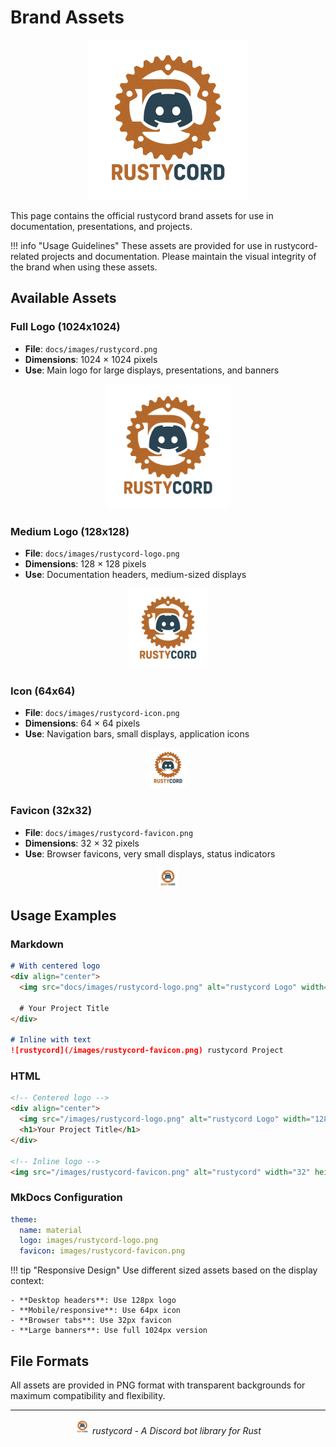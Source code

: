 # Brand Assets

<div align="center">
  <img src="/images/rustycord.png" alt="rustycord Full Logo" width="256" height="256">
  
</div>

This page contains the official rustycord brand assets for use in documentation, presentations, and projects.

!!! info "Usage Guidelines"
    These assets are provided for use in rustycord-related projects and documentation. Please maintain the visual integrity of the brand when using these assets.

## Available Assets

### Full Logo (1024x1024)
- **File**: `docs/images/rustycord.png`
- **Dimensions**: 1024 × 1024 pixels
- **Use**: Main logo for large displays, presentations, and banners

<div align="center">
  <img src="/images/rustycord.png" alt="rustycord Full Logo" width="200" height="200">
</div>

### Medium Logo (128x128)
- **File**: `docs/images/rustycord-logo.png`
- **Dimensions**: 128 × 128 pixels
- **Use**: Documentation headers, medium-sized displays

<div align="center">
  <img src="/images/rustycord-logo.png" alt="rustycord Medium Logo" width="128" height="128">
</div>

### Icon (64x64)
- **File**: `docs/images/rustycord-icon.png`
- **Dimensions**: 64 × 64 pixels
- **Use**: Navigation bars, small displays, application icons

<div align="center">
  <img src="/images/rustycord-icon.png" alt="rustycord Icon" width="64" height="64">
</div>

### Favicon (32x32)
- **File**: `docs/images/rustycord-favicon.png`
- **Dimensions**: 32 × 32 pixels
- **Use**: Browser favicons, very small displays, status indicators

<div align="center">
  <img src="/images/rustycord-favicon.png" alt="rustycord Favicon" width="32" height="32">
</div>

## Usage Examples

### Markdown
```markdown
# With centered logo
<div align="center">
  <img src="docs/images/rustycord-logo.png" alt="rustycord Logo" width="128" height="128">
  
  # Your Project Title
</div>

# Inline with text
![rustycord](/images/rustycord-favicon.png) rustycord Project
```

### HTML
```html
<!-- Centered logo -->
<div align="center">
  <img src="/images/rustycord-logo.png" alt="rustycord Logo" width="128" height="128">
  <h1>Your Project Title</h1>
</div>

<!-- Inline logo -->
<img src="/images/rustycord-favicon.png" alt="rustycord" width="32" height="32"> rustycord Project
```

### MkDocs Configuration
```yaml
theme:
  name: material
  logo: images/rustycord-logo.png
  favicon: images/rustycord-favicon.png
```

!!! tip "Responsive Design"
    Use different sized assets based on the display context:
    
    - **Desktop headers**: Use 128px logo
    - **Mobile/responsive**: Use 64px icon
    - **Browser tabs**: Use 32px favicon
    - **Large banners**: Use full 1024px version

## File Formats

All assets are provided in PNG format with transparent backgrounds for maximum compatibility and flexibility.

---

<div align="center">
  <img src="/images/rustycord-favicon.png" alt="rustycord" width="24" height="24">
  <em>rustycord - A Discord bot library for Rust</em>
</div>
